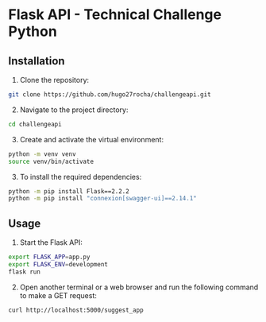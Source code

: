 # Flask API - Technical Challenge Python


## Installation

1. Clone the repository:
```bash
git clone https://github.com/hugo27rocha/challengeapi.git
```
2. Navigate to the project directory:

```bash
cd challengeapi
```
3. Create and activate the virtual environment:
```bash
python -m venv venv
source venv/bin/activate
```
3. To install the required dependencies:
```bash
python -m pip install Flask==2.2.2
python -m pip install "connexion[swagger-ui]==2.14.1"
```

## Usage

1. Start the Flask API:
```bash
export FLASK_APP=app.py
export FLASK_ENV=development
flask run
```
2. Open another terminal or a web browser and run the following command to make a GET request:
```bash
curl http://localhost:5000/suggest_app
```

